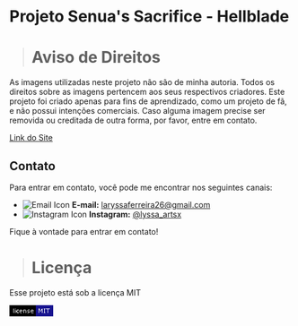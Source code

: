 # Projeto Senua's Sacrifice - Hellblade
 
> # Aviso de Direitos

<p>As imagens utilizadas neste projeto não são de minha autoria. Todos os direitos sobre as imagens pertencem aos seus respectivos criadores. Este projeto foi criado apenas para fins de aprendizado, como um projeto de fã, e não possui intenções comerciais. Caso alguma imagem precise ser removida ou creditada de outra forma, por favor, entre em contato.</p>

<a href="https://laryssahtml.github.io/projeto-hellblade/">Link do Site</a>

## Contato

<p>Para entrar em contato, você pode me encontrar nos seguintes canais:</p>

- ![Email Icon](https://img.icons8.com/ios-filled/20/A76CE2/email.png) **E-mail:** [laryssaferreira26@gmail.com](mailto:seuemail@exemplo.com)
- ![Instagram Icon](https://img.icons8.com/ios-filled/20/A76CE2/instagram-new.png) **Instagram:** [@lyssa_artsx](https://www.instagram.com/lyssa_artsx/)

<p>Fique à vontade para entrar em contato!</p>

 > #  Licença
 <p>Esse projeto está sob a licença MIT</p>
 <img src="./imagens/license-mit-blue.png" alt="">

 